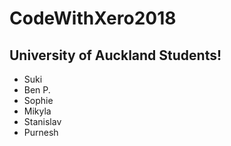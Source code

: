 # CodeWithXero2018

## University of Auckland Students!
* Suki
* Ben P.
* Sophie
* Mikyla
* Stanislav
* Purnesh
